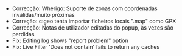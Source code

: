 #
- Correcção: Wherigo: Suporte de zonas com coordenadas inválidas/muito próximas
- Correção: c:geo tenta importar ficheiros locais ".map" como GPX
- Correcção: Notas de utilizador editadas do popup, às vezes são perdidas
- Fix: Editing log shows "report problem" option
- Fix: Live Filter 'Does not contain' fails to return any caches
